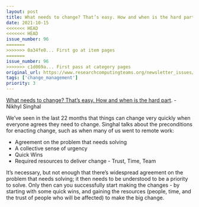 ```yaml
---
layout: post
title: What needs to change? That’s easy. How and when is the hard part. - Nikhyl Singhal
date: 2021-10-15
<<<<<<< HEAD
<<<<<<< HEAD
issue_number: 96
=======
>>>>>>> 0a34fe0... First go at item pages
=======
issue_number: 96
>>>>>>> c1d069a... First pass at category pages
original_url: https://www.researchcomputingteams.org/newsletter_issues/0096
tags: ['change_management']
priority: 3
---
```


<!-- markdownlint-disable MD033 -->
<!-- markdownlint-disable MD041 -->
<!-- markdownlint-disable MD049 -->

[What needs to change? That’s easy. How and when is the hard part](https://theskip.substack.com/p/what-needs-to-change-thats-easy-how). - Nikhyl Singhal

We’ve seen in the last 22 months that things can change very quickly when everyone agrees they need to change.  Singhal talks about the preconditions for enacting change, such as when many of us went to remote work:

- Agreement on the problem that needs solving
- A collective sense of urgency
- Quick Wins
- Required resources to deliver change - Trust, Time, Team

It’s necessary, but not enough that there’s widespread agreement on the problem that needs solving; it then needs to be understood to be a priority to solve.  Only then can you successfully start making the changes - by starting with some quick wins, and gaining the resources (people, time, and the trust of people who will be affected) to make the big change.
